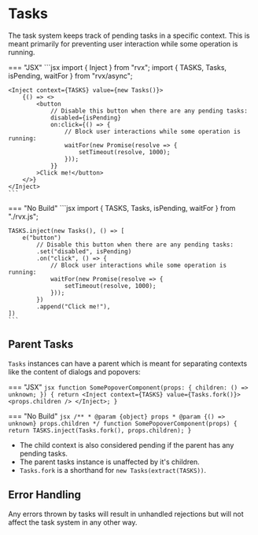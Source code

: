 # Tasks
The task system keeps track of pending tasks in a specific context. This is meant primarily for preventing user interaction while some operation is running.

=== "JSX"
	```jsx
	import { Inject } from "rvx";
	import { TASKS, Tasks, isPending, waitFor } from "rvx/async";

	<Inject context={TASKS} value={new Tasks()}>
		{() => <>
			<button
				// Disable this button when there are any pending tasks:
				disabled={isPending}
				on:click={() => {
					// Block user interactions while some operation is running:
					waitFor(new Promise(resolve => {
						setTimeout(resolve, 1000);
					}));
				}}
			>Click me!</button>
		</>}
	</Inject>
	```

=== "No Build"
	```jsx
	import { TASKS, Tasks, isPending, waitFor } from "./rvx.js";

	TASKS.inject(new Tasks(), () => [
		e("button")
			// Disable this button when there are any pending tasks:
			.set("disabled", isPending)
			.on("click", () => {
				// Block user interactions while some operation is running:
				waitFor(new Promise(resolve => {
					setTimeout(resolve, 1000);
				}));
			})
			.append("Click me!"),
	])
	```

## Parent Tasks
`Tasks` instances can have a parent which is meant for separating contexts like the content of dialogs and popovers:

=== "JSX"
	```jsx
	function SomePopoverComponent(props: { children: () => unknown; }) {
		return <Inject context={TASKS} value={Tasks.fork()}>
			<props.children />
		</Inject>;
	}
	```

=== "No Build"
	```jsx
	/**
	 * @param {object} props
	 * @param {() => unknown} props.children
	 */
	function SomePopoverComponent(props) {
		return TASKS.inject(Tasks.fork(), props.children);
	}
	```

+ The child context is also considered pending if the parent has any pending tasks.
+ The parent tasks instance is unaffected by it's children.
+ `Tasks.fork` is a shorthand for `new Tasks(extract(TASKS))`.

## Error Handling
Any errors thrown by tasks will result in unhandled rejections but will not affect the task system in any other way.
